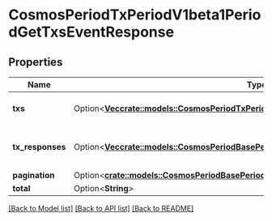 # CosmosPeriodTxPeriodV1beta1PeriodGetTxsEventResponse

## Properties

Name | Type | Description | Notes
------------ | ------------- | ------------- | -------------
**txs** | Option<[**Vec<crate::models::CosmosPeriodTxPeriodV1beta1PeriodTx>**](cosmos.tx.v1beta1.Tx.md)> | txs is the list of queried transactions. | [optional]
**tx_responses** | Option<[**Vec<crate::models::CosmosPeriodBasePeriodAbciPeriodV1beta1PeriodTxResponse>**](cosmos.base.abci.v1beta1.TxResponse.md)> | tx_responses is the list of queried TxResponses. | [optional]
**pagination** | Option<[**crate::models::CosmosPeriodBasePeriodQueryPeriodV1beta1PeriodPageResponse**](cosmos.base.query.v1beta1.PageResponse.md)> |  | [optional]
**total** | Option<**String**> |  | [optional]

[[Back to Model list]](../README.md#documentation-for-models) [[Back to API list]](../README.md#documentation-for-api-endpoints) [[Back to README]](../README.md)


